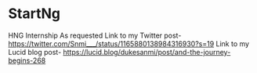 # StartNg
HNG Internship
As requested 
Link to my Twitter post-https://twitter.com/Snmi___/status/1165880138984316930?s=19
Link to my Lucid blog post- https://lucid.blog/dukesanmi/post/and-the-journey-begins-268

